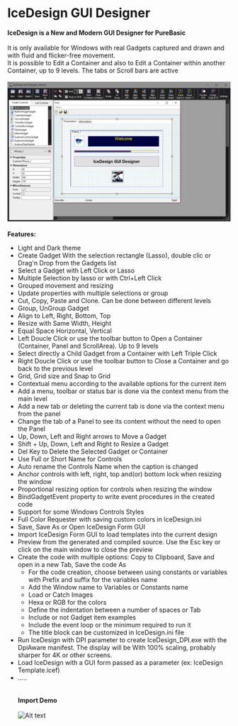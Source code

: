 # IceDesign GUI Designer

__IceDesign is a New and Modern GUI Designer for PureBasic__<br>
<br>
It is only available for Windows with real Gadgets captured and drawn and with fluid and flicker-free movement.<br>
It is possible to Edit a Container and also to Edit a Container within another Container, up to 9 levels. The tabs or Scroll bars are active<br>
<br>
![Alt text](/Images/IceDesign_1280x800.png?raw=true "IceDesign GUI Designer")<br><br>
**__Features:__**<br>
 - Light and Dark theme
 - Create Gadget With the selection rectangle (Lasso), double clic or Drag'n Drop from the Gadgets list 
 - Select a Gadget with Left Click or Lasso 
 - Multiple Selection by lasso or with Ctrl+Left Click
 - Grouped movement and resizing
 - Update properties with multiple selections or group
 - Cut, Copy, Paste and Clone. Can be done between different levels
 - Group, UnGroup Gadget
 - Align to Left, Right, Bottom, Top 
 - Resize with Same Width, Height
 - Equal Space Horizontal, Vertical
 - Left Doucle Click or use the toolbar button to Open a Container (Container, Panel and ScrollArea). Up to 9 levels
 - Select directly a Child Gadget from a Container with Left Triple Click
 - Right Doucle Click or use the toolbar button to Close a Container and go back to the previous level
 - Grid, Grid size and Snap to Grid
 - Contextual menu according to the available options for the current item
 - Add a menu, toolbar or status bar is done via the context menu from the main level
 - Add a new tab or deleting the current tab is done via the context menu from the panel
 - Change the tab of a Panel to see its content without the need to open the Panel
 - Up, Down, Left and Right arrows to Move a Gadget
 - Shift + Up, Down, Left and Right to Resize a Gadget
 - Del Key to Delete the Selected Gadget or Container
 - Use Full or Short Name for Controls
 - Auto rename the Controls Name when the caption is changed
 - Anchor controls with left, right, top and(or) bottom lock when resizing the window
 - Proportional resizing option for controls when resizing the window
 - BindGadgetEvent property to write event procedures in the created code
 - Support for some Windows Controls Styles 
 - Full Color Requester with saving custom colors in IceDesign.ini
 - Save, Save As or Open IceDesign Form GUI
 - Import IceDesign Form GUI to load templates into the current design
 - Preview from the generated and compiled source. Use the Esc key or click on the main window to close the preview
 - Create the code with multiple options: Copy to Clipboard, Save and open in a new Tab, Save the code As
    - For the code creation, choose between using constants or variables with Prefix and suffix for the variables name
    - Add the Window name to Variables or Constants name
    - Load or Catch Images
    - Hexa or RGB for the colors
    - Define the indentation between a number of spaces or Tab
    - Include or not Gadget item examples
    - Include the event loop or the minimum required to run it
    - The title block can be customized in IceDesign.ini file
  - Run IceDesign with DPI parameter to create IceDesign_DPI.exe with the DpiAware manifest. The display will be With 100% scaling, probably sharper for 4K or other screens.
  - Load IceDesign with a GUI form passed as a parameter (ex: IceDesign Template.icef)
- .....
<br><br><br>
__Import Demo__<br><br>
![Alt text](/gif_demo/IceDesign_Import_Demo.gif?raw=true "IceDesign GUI Designer")<br>
